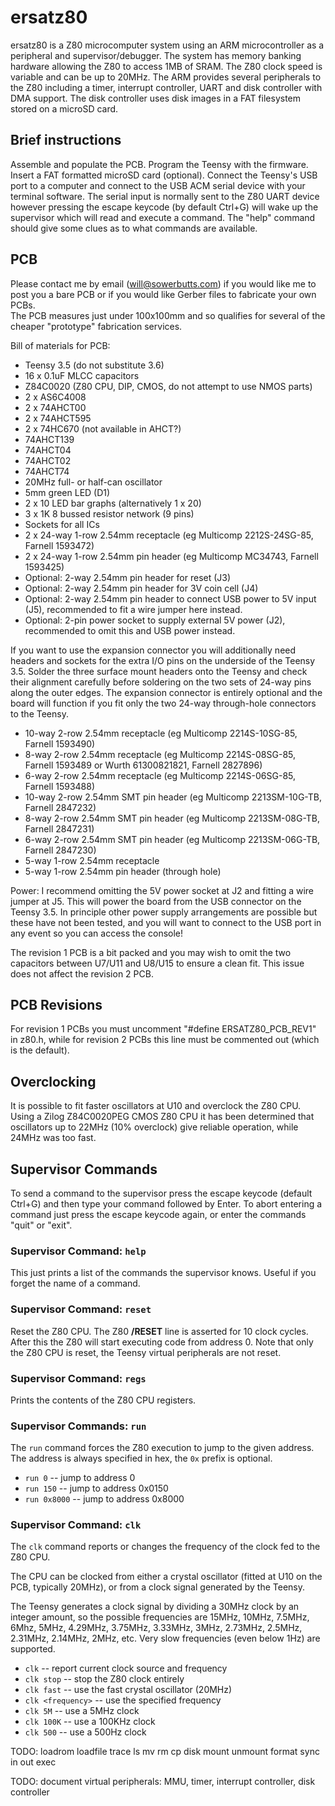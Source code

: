 # ersatz80

ersatz80 is a Z80 microcomputer system using an ARM microcontroller as a
peripheral and supervisor/debugger. The system has memory banking hardware 
allowing the Z80 to access 1MB of SRAM. The Z80 clock speed is variable and 
can be up to 20MHz. The ARM provides several peripherals to the Z80 including 
a timer, interrupt controller, UART and disk controller with DMA support. The 
disk controller uses disk images in a FAT filesystem stored on a microSD 
card.

## Brief instructions

Assemble and populate the PCB. Program the Teensy with the firmware. Insert a 
FAT formatted microSD card (optional). Connect the Teensy's USB port to a 
computer and connect to the USB ACM serial device with your terminal 
software. The serial input is normally sent to the Z80 UART device however 
pressing the escape keycode (by default Ctrl+G) will wake up the supervisor 
which will read and execute a command. The "help" command should give some 
clues as to what commands are available.

## PCB

Please contact me by email (will@sowerbutts.com) if you would like me to post 
you a bare PCB or if you would like Gerber files to fabricate your own PCBs.  
The PCB measures just under 100x100mm and so qualifies for several of the 
cheaper "prototype" fabrication services.

Bill of materials for PCB:
 - Teensy 3.5 (do not substitute 3.6)
 - 16 x 0.1uF MLCC capacitors
 - Z84C0020 (Z80 CPU, DIP, CMOS, do not attempt to use NMOS parts)
 - 2 x AS6C4008
 - 2 x 74AHCT00
 - 2 x 74AHCT595
 - 2 x 74HC670 (not available in AHCT?)
 - 74AHCT139
 - 74AHCT04
 - 74AHCT02
 - 74AHCT74
 - 20MHz full- or half-can oscillator
 - 5mm green LED (D1)
 - 2 x 10 LED bar graphs (alternatively 1 x 20)
 - 3 x 1K 8 bussed resistor network (9 pins)
 - Sockets for all ICs
 - 2 x 24-way 1-row 2.54mm receptacle (eg Multicomp 2212S-24SG-85, Farnell 1593472)
 - 2 x 24-way 1-row 2.54mm pin header (eg Multicomp MC34743, Farnell 1593425)
 - Optional: 2-way 2.54mm pin header for reset (J3)
 - Optional: 2-way 2.54mm pin header for 3V coin cell (J4)
 - Optional: 2-way 2.54mm pin header to connect USB power to 5V input (J5), recommended to fit a wire jumper here instead.
 - Optional: 2-pin power socket to supply external 5V power (J2), recommended to omit this and USB power instead.

If you want to use the expansion connector you will additionally need headers
and sockets for the extra I/O pins on the underside of the Teensy 3.5.  Solder
the three surface mount headers onto the Teensy and check their alignment
carefully before soldering on the two sets of 24-way pins along the outer
edges. The expansion connector is entirely optional and the board will function
if you fit only the two 24-way through-hole connectors to the Teensy.

 - 10-way 2-row 2.54mm receptacle (eg Multicomp 2214S-10SG-85, Farnell 1593490)
 - 8-way 2-row 2.54mm receptacle (eg Multicomp 2214S-08SG-85, Farnell 1593489 or Wurth 61300821821, Farnell 2827896)
 - 6-way 2-row 2.54mm receptacle (eg Multicomp 2214S-06SG-85, Farnell 1593488)
 - 10-way 2-row 2.54mm SMT pin header (eg Multicomp 2213SM-10G-TB, Farnell 2847232)
 - 8-way 2-row 2.54mm SMT pin header (eg Multicomp 2213SM-08G-TB, Farnell 2847231)
 - 6-way 2-row 2.54mm SMT pin header (eg Multicomp 2213SM-06G-TB, Farnell 2847230)
 - 5-way 1-row 2.54mm receptacle
 - 5-way 1-row 2.54mm pin header (through hole)

Power: I recommend omitting the 5V power socket at J2 and fitting a wire jumper
at J5. This will power the board from the USB connector on the Teensy 3.5. In
principle other power supply arrangements are possible but these have not been
tested, and you will want to connect to the USB port in any event so you can
access the console!

The revision 1 PCB is a bit packed and you may wish to omit the two capacitors
between U7/U11 and U8/U15 to ensure a clean fit. This issue does not affect
the revision 2 PCB.

## PCB Revisions

For revision 1 PCBs you must uncomment "#define ERSATZ80_PCB_REV1" in z80.h,
while for revision 2 PCBs this line must be commented out (which is the
default).

## Overclocking

It is possible to fit faster oscillators at U10 and overclock the Z80 CPU.
Using a Zilog Z84C0020PEG CMOS Z80 CPU it has been determined that oscillators
up to 22MHz (10% overclock) give reliable operation, while 24MHz was too fast.

## Supervisor Commands

To send a command to the supervisor press the escape keycode (default Ctrl+G)
and then type your command followed by Enter. To abort entering a command just
press the escape keycode again, or enter the commands "quit" or "exit".

### Supervisor Command: `help`

This just prints a list of the commands the supervisor knows. Useful if you
forget the name of a command.

### Supervisor Command: `reset`

Reset the Z80 CPU. The Z80 **/RESET** line is asserted for 10 clock cycles.
After this the Z80 will start executing code from address 0. Note that only the
Z80 CPU is reset, the Teensy virtual peripherals are not reset.

### Supervisor Command: `regs`

Prints the contents of the Z80 CPU registers.

### Supervisor Commands: `run`

The `run` command forces the Z80 execution to jump to the given address. The
address is always specified in hex, the `0x` prefix is optional.

 * `run 0` -- jump to address 0
 * `run 150` -- jump to address 0x0150
 * `run 0x8000` -- jump to address 0x8000

### Supervisor Command: `clk`

The `clk` command reports or changes the frequency of the clock fed to the Z80 CPU.

The CPU can be clocked from either a crystal oscillator (fitted at U10 on the
PCB, typically 20MHz), or from a clock signal generated by the Teensy.

The Teensy generates a clock signal by dividing a 30MHz clock by an integer
amount, so the possible frequencies are 15MHz, 10MHz, 7.5MHz, 6Mhz, 5MHz,
4.29MHz, 3.75MHz, 3.33MHz, 3MHz, 2.73MHz, 2.5MHz, 2.31MHz, 2.14MHz, 2MHz, etc.
Very slow frequencies (even below 1Hz) are supported.

 * `clk` -- report current clock source and frequency
 * `clk stop` -- stop the Z80 clock entirely
 * `clk fast` -- use the fast crystal oscillator (20MHz)
 * `clk <frequency>` -- use the specified frequency
 * `clk 5M` -- use a 5MHz clock
 * `clk 100K` -- use a 100KHz clock
 * `clk 500` -- use a 500Hz clock

TODO: loadrom loadfile trace ls mv rm cp disk mount unmount format sync in out exec

TODO: document virtual peripherals: MMU, timer, interrupt controller, disk controller
